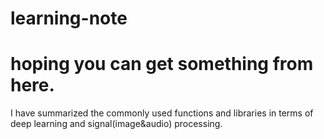 # learning-note
# hoping you can get something from here.
I have summarized the commonly used functions and libraries in terms of deep learning and signal(image&audio) processing.
